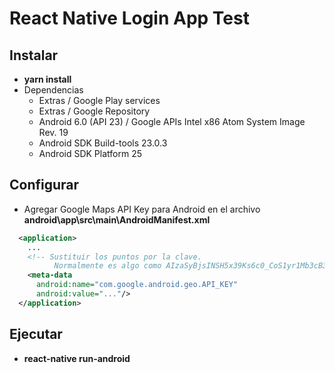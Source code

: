 # React Native Login App Test
## Instalar
* **yarn install**  
* Dependencias
  * Extras / Google Play services
  * Extras / Google Repository
  * Android 6.0 (API 23) / Google APIs Intel x86 Atom System Image Rev. 19
  * Android SDK Build-tools 23.0.3
  * Android SDK Platform 25
## Configurar
* Agregar Google Maps API Key para Android en el archivo **android\app\src\main\AndroidManifest.xml**
```xml
  <application>
    ...
    <!-- Sustituir los puntos por la clave. 
          Normalmente es algo como AIzaSyBjsINSH5x39Ks6c0_CoS1yr1Mb3cB3cVo -->
    <meta-data
      android:name="com.google.android.geo.API_KEY"
      android:value="..."/> 
  </application> 
```
## Ejecutar
* **react-native run-android**

  
